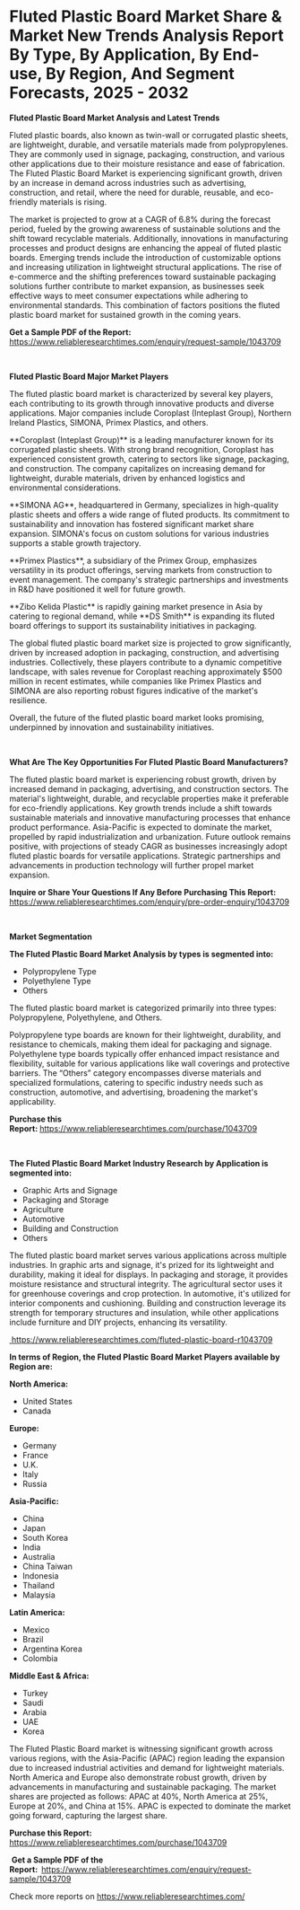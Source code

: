 <p><h1>Fluted Plastic Board Market Share & Market New Trends Analysis Report By Type, By Application, By End-use, By Region, And Segment Forecasts, 2025 - 2032</h1></p><p><strong>Fluted Plastic Board Market Analysis and Latest Trends</strong></p>
<p><p>Fluted plastic boards, also known as twin-wall or corrugated plastic sheets, are lightweight, durable, and versatile materials made from polypropylenes. They are commonly used in signage, packaging, construction, and various other applications due to their moisture resistance and ease of fabrication. The Fluted Plastic Board Market is experiencing significant growth, driven by an increase in demand across industries such as advertising, construction, and retail, where the need for durable, reusable, and eco-friendly materials is rising.</p><p>The market is projected to grow at a CAGR of 6.8% during the forecast period, fueled by the growing awareness of sustainable solutions and the shift toward recyclable materials. Additionally, innovations in manufacturing processes and product designs are enhancing the appeal of fluted plastic boards. Emerging trends include the introduction of customizable options and increasing utilization in lightweight structural applications. The rise of e-commerce and the shifting preferences toward sustainable packaging solutions further contribute to market expansion, as businesses seek effective ways to meet consumer expectations while adhering to environmental standards. This combination of factors positions the fluted plastic board market for sustained growth in the coming years.</p></p>
<p><strong>Get a Sample PDF of the Report:&nbsp;</strong> <a href="https://www.reliableresearchtimes.com/enquiry/request-sample/1043709?utm_campaign=2999&utm_medium=2&utm_source=Github&utm_content=ia&utm_term=05042025&utm_id=fluted-plastic-board">https://www.reliableresearchtimes.com/enquiry/request-sample/1043709</a></p>
<p>&nbsp;</p>
<p><strong>Fluted Plastic Board Major Market Players</strong></p>
<p><p>The fluted plastic board market is characterized by several key players, each contributing to its growth through innovative products and diverse applications. Major companies include Coroplast (Inteplast Group), Northern Ireland Plastics, SIMONA, Primex Plastics, and others.</p><p>**Coroplast (Inteplast Group)** is a leading manufacturer known for its corrugated plastic sheets. With strong brand recognition, Coroplast has experienced consistent growth, catering to sectors like signage, packaging, and construction. The company capitalizes on increasing demand for lightweight, durable materials, driven by enhanced logistics and environmental considerations.</p><p>**SIMONA AG**, headquartered in Germany, specializes in high-quality plastic sheets and offers a wide range of fluted products. Its commitment to sustainability and innovation has fostered significant market share expansion. SIMONA's focus on custom solutions for various industries supports a stable growth trajectory.</p><p>**Primex Plastics**, a subsidiary of the Primex Group, emphasizes versatility in its product offerings, serving markets from construction to event management. The company's strategic partnerships and investments in R&D have positioned it well for future growth.</p><p>**Zibo Kelida Plastic** is rapidly gaining market presence in Asia by catering to regional demand, while **DS Smith** is expanding its fluted board offerings to support its sustainability initiatives in packaging.</p><p>The global fluted plastic board market size is projected to grow significantly, driven by increased adoption in packaging, construction, and advertising industries. Collectively, these players contribute to a dynamic competitive landscape, with sales revenue for Coroplast reaching approximately $500 million in recent estimates, while companies like Primex Plastics and SIMONA are also reporting robust figures indicative of the market's resilience. </p><p>Overall, the future of the fluted plastic board market looks promising, underpinned by innovation and sustainability initiatives.</p></p>
<p>&nbsp;</p>
<p><strong>What Are The Key Opportunities For Fluted Plastic Board Manufacturers?</strong></p>
<p><p>The fluted plastic board market is experiencing robust growth, driven by increased demand in packaging, advertising, and construction sectors. The material's lightweight, durable, and recyclable properties make it preferable for eco-friendly applications. Key growth trends include a shift towards sustainable materials and innovative manufacturing processes that enhance product performance. Asia-Pacific is expected to dominate the market, propelled by rapid industrialization and urbanization. Future outlook remains positive, with projections of steady CAGR as businesses increasingly adopt fluted plastic boards for versatile applications. Strategic partnerships and advancements in production technology will further propel market expansion.</p></p>
<p><strong>Inquire or Share Your Questions If Any Before Purchasing This Report:</strong> <a href="https://www.reliableresearchtimes.com/enquiry/pre-order-enquiry/1043709?utm_campaign=2999&utm_medium=2&utm_source=Github&utm_content=ia&utm_term=05042025&utm_id=fluted-plastic-board">https://www.reliableresearchtimes.com/enquiry/pre-order-enquiry/1043709</a></p>
<p>&nbsp;</p>
<p><strong>Market Segmentation</strong></p>
<p><strong>The Fluted Plastic Board Market Analysis by types is segmented into:</strong></p>
<p><ul><li>Polypropylene Type</li><li>Polyethylene Type</li><li>Others</li></ul></p>
<p><p>The fluted plastic board market is categorized primarily into three types: Polypropylene, Polyethylene, and Others. </p><p>Polypropylene type boards are known for their lightweight, durability, and resistance to chemicals, making them ideal for packaging and signage. Polyethylene type boards typically offer enhanced impact resistance and flexibility, suitable for various applications like wall coverings and protective barriers. The “Others” category encompasses diverse materials and specialized formulations, catering to specific industry needs such as construction, automotive, and advertising, broadening the market's applicability.</p></p>
<p><strong>Purchase this Report:&nbsp;</strong><a href="https://www.reliableresearchtimes.com/purchase/1043709?utm_campaign=2999&utm_medium=2&utm_source=Github&utm_content=ia&utm_term=05042025&utm_id=fluted-plastic-board">https://www.reliableresearchtimes.com/purchase/1043709</a></p>
<p>&nbsp;</p>
<p><strong>The Fluted Plastic Board Market Industry Research by Application is segmented into:</strong></p>
<p><ul><li>Graphic Arts and Signage</li><li>Packaging and Storage</li><li>Agriculture</li><li>Automotive</li><li>Building and Construction</li><li>Others</li></ul></p>
<p><p>The fluted plastic board market serves various applications across multiple industries. In graphic arts and signage, it's prized for its lightweight and durability, making it ideal for displays. In packaging and storage, it provides moisture resistance and structural integrity. The agricultural sector uses it for greenhouse coverings and crop protection. In automotive, it's utilized for interior components and cushioning. Building and construction leverage its strength for temporary structures and insulation, while other applications include furniture and DIY projects, enhancing its versatility.</p></p>
<p><a href="https://www.reliableresearchtimes.com/fluted-plastic-board-r1043709?utm_campaign=2999&utm_medium=2&utm_source=Github&utm_content=ia&utm_term=05042025&utm_id=fluted-plastic-board">&nbsp;https://www.reliableresearchtimes.com/fluted-plastic-board-r1043709</a></p>
<p><strong>In terms of Region, the Fluted Plastic Board Market Players available by Region are:</strong></p>
<p>
    <p> <strong> North America: </strong>
        <ul>
            <li>United States</li>
            <li>Canada</li>
        </ul>
        </p> 
    <p> <strong> Europe: </strong>
        <ul>
            <li>Germany</li>
            <li>France</li>
            <li>U.K.</li>
            <li>Italy</li>
            <li>Russia</li>
        </ul>
        </p> 
    <p> <strong> Asia-Pacific: </strong>
        <ul>
            <li>China</li>
            <li>Japan</li>
            <li>South Korea</li>
            <li>India</li>
            <li>Australia</li>
            <li>China Taiwan</li>
            <li>Indonesia</li>
            <li>Thailand</li>
            <li>Malaysia</li>
        </ul>
        </p> 
    <p> <strong> Latin America: </strong>
        <ul>
            <li>Mexico</li>
            <li>Brazil</li>
            <li>Argentina Korea</li>
            <li>Colombia</li>
        </ul>
        </p> 
    <p> <strong> Middle East & Africa: </strong>
        <ul>
            <li>Turkey</li>
            <li>Saudi</li>
            <li>Arabia</li>
            <li>UAE</li>
            <li>Korea</li>
        </ul>
    </p>
    </p>
<p><p>The Fluted Plastic Board market is witnessing significant growth across various regions, with the Asia-Pacific (APAC) region leading the expansion due to increased industrial activities and demand for lightweight materials. North America and Europe also demonstrate robust growth, driven by advancements in manufacturing and sustainable packaging. The market shares are projected as follows: APAC at 40%, North America at 25%, Europe at 20%, and China at 15%. APAC is expected to dominate the market going forward, capturing the largest share.</p></p>
<p><strong>Purchase this Report: </strong><a href="https://www.reliableresearchtimes.com/purchase/1043709?utm_campaign=2999&utm_medium=2&utm_source=Github&utm_content=ia&utm_term=05042025&utm_id=fluted-plastic-board">https://www.reliableresearchtimes.com/purchase/1043709</a></p>
<p>&nbsp;<strong>Get a Sample PDF of the Report:&nbsp;&nbsp;</strong><a href="https://www.reliableresearchtimes.com/enquiry/request-sample/1043709?utm_campaign=2999&utm_medium=2&utm_source=Github&utm_content=ia&utm_term=05042025&utm_id=fluted-plastic-board">https://www.reliableresearchtimes.com/enquiry/request-sample/1043709</a></p>
<p><strong></strong></p>
<p>Check more reports on <a href="https://www.reliableresearchtimes.com/?utm_campaign=2999&utm_medium=2&utm_source=Github&utm_content=ia&utm_term=05042025&utm_id=fluted-plastic-board">https://www.reliableresearchtimes.com/</a></p>